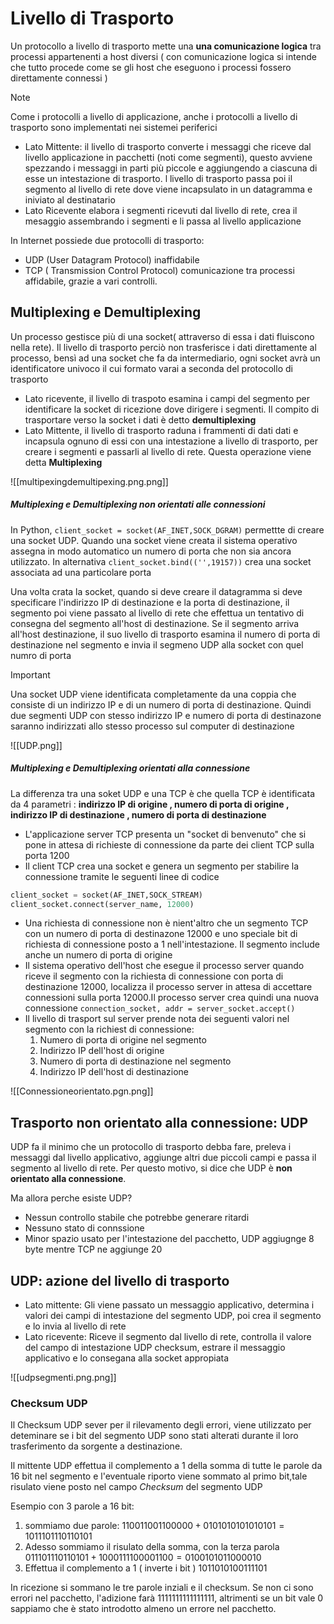 # Livello di Trasporto

Un protocollo a livello di trasporto mette una **una comunicazione logica** tra processi appartenenti a host diversi ( con comunicazione logica si intende che tutto procede come se gli host che eseguono i processi fossero direttamente connessi )

>[!note]
>Come i protocolli a livello di applicazione, anche i protocolli a livello di trasporto sono implementati  nei sistemei periferici

- Lato Mittente: il livello di trasporto converte i messaggi che riceve dal livello applicazione in pacchetti (noti come segmenti), questo avviene spezzando i messaggi in parti più piccole e aggiungendo a ciascuna di esse un intestazione di trasporto.
	l livello di trasporto passa poi il segmento al livello di rete dove viene incapsulato in un datagramma e iniviato al destinatario 
- Lato Ricevente elabora i segmenti ricevuti dal livello di rete, crea il mesaggio assembrando i segmenti e li passa al livello applicazione

In Internet possiede due protocolli di trasporto:
 - UDP (User Datagram Protocol) inaffidabile 
 - TCP ( Transmission Control Protocol) comunicazione tra processi affidabile, grazie a vari controlli.
 
## Multiplexing e Demultiplexing 
Un processo gestisce più di una socket( attraverso di essa i dati fluiscono nella rete).
Il livello di trasporto perciò non trasferisce i dati direttamente al processo, bensì ad una socket che fa da intermediario, ogni socket avrà un identificatore univoco il cui formato varai a seconda del protocollo di trasporto

- Lato ricevente, il livello di traspoto esamina i campi del segmento per identificare la socket di ricezione dove dirigere i segmenti.  Il compito di trasportare verso la socket i dati è detto **demultiplexing**
- Lato Mittente, il livello di trasporto raduna i frammenti di dati dati e incapsula ognuno di essi con una intestazione a livello di trasporto, per creare i segmenti e passarli al livello di rete. Questa operazione viene detta **Multiplexing**

![[multipexingdemultipexing.png.png]]

##### Multiplexing e Demultiplexing non orientati alle connessioni

In Python, `client_socket = socket(AF_INET,SOCK_DGRAM)` permettte di creare una socket UDP. Quando una socket viene creata il sistema operativo assegna in modo automatico un numero di porta che non sia ancora utilizzato. 
In alternativa `client_socket.bind(('',19157))` crea una socket associata ad una particolare porta

Una volta crata la socket, quando si deve creare il datagramma si deve specificare l'indirizzo IP di destinazione e la porta di destinazione, il segmento poi viene passato al livello di rete che effettua un tentativo di consegna del segmento all'host di destinazione. Se il segmento arriva all'host destinazione, il suo livello di trasporto esamina il numero di porta di destinazione nel segmento e invia il segmeno UDP alla socket con quel numro di porta 

>[!important]
>Una socket UDP viene identificata completamente da una coppia che consiste di un indirizzo IP e di un numero di porta di destinazione.
>Quindi due segmenti UDP con stesso indirizzo IP e numero di porta di destinazone saranno indirizzati allo stesso processo sul computer di destinazione 

![[UDP.png]]
##### Multiplexing e Demultiplexing orientati alla connessione 

La differenza tra una soket UDP e una TCP è che quella TCP è identificata da 4 parametri : **indirizzo IP di origine , numero di porta di origine , indirizzo IP di destinazione , numero di porta di destinazione**
- L'applicazione server TCP  presenta un "socket di benvenuto" che si pone in attesa di richieste di connessione da parte dei client TCP sulla porta 1200
- Il client TCP crea una socket e genera un segmento per stabilire la connessione tramite le seguenti linee di codice
``` python
client_socket = socket(AF_INET,SOCK_STREAM)
client_socket.connect(server_name, 12000)
```
- Una richiesta di connessione non è nient'altro che un segmento TCP con un numero di porta di destinazone 12000 e uno speciale bit di richiesta di connessione posto a 1 nell'intestazione. Il segmento include anche un numero di porta di origine
- Il sistema operativo dell'host che esegue il processo server quando riceve il segmento con la richiesta di connessione con porta di destinazione 12000, localizza il processo server in attesa di accettare connessioni sulla porta 12000.Il processo server crea quindi una nuova connessione `connection_socket, addr = server_socket.accept()`
- Il livello di trasport sul server prende nota dei seguenti valori nel segmento con la richiest di connessione:
	1. Numero di porta di origine nel segmento
	2. Indirizzo IP dell'host di origine
	3. Numero di porta di destinazione nel segmento
	4. Indirizzo IP dell'host di destinazione

![[Connessioneorientato.pgn.png]]

## Trasporto non orientato alla connessione: UDP
UDP fa il minimo che un protocollo di trasporto debba fare, preleva i messaggi dal livello applicativo, aggiunge altri due piccoli campi e passa il segmento al livello di rete.
Per questo motivo, si dice che UDP è **non orientato alla connessione**.

Ma allora perche esiste UDP?
- Nessun controllo stabile che potrebbe generare ritardi 
- Nessuno stato di connssione 
- Minor spazio usato per l'intestazione del pacchetto, UDP aggiugnge 8 byte mentre TCP ne aggiunge 20

## UDP: azione del livello di trasporto

- Lato mittente: Gli viene passato un messaggio applicativo, determina i valori dei campi di intestazione del segmento UDP, poi crea il segmento e lo invia al livello di rete 
- Lato ricevente: Riceve il segmento dal livello di rete, controlla il valore del campo di intestazione UDP checksum, estrare il messaggio applicativo e lo consegana alla socket appropiata 

![[udpsegmenti.png.png]]

### Checksum UDP
Il Checksum  UDP sever per il rilevamento degli errori, viene utilizzato per deteminare se i bit del segmento UDP sono stati alterati durante il loro trasferimento da sorgente a destinazione.

Il mittente UDP effettua il complemento a 1 della somma di tutte le parole da 16 bit nel segmento e l'eventuale riporto viene sommato al primo bit,tale risulato viene posto nel campo _Checksum_ del segmento UDP

Esempio con 3 parole a 16 bit:
1. sommiamo due parole:
	$110 0110 0110 0000 + 0101 0101 0101 0101 = 1011 1011 1011 0101$
2. Adesso sommiamo il risulato della somma, con la terza parola
	$011 1011 1011 0101 + 1000 1111 0000 1100 = 0100 1010 1100 0010$
3. Effettua il complemento a 1 ( inverte i bit ) 
	 $1011 0101 0011 1101$
	 
In ricezione si sommano le tre parole inziali e il checksum. Se non ci sono errori nel pacchetto, l'adizione farà $1111 1111 1111 1111$, altrimenti se un bit vale 0 sappiamo che è stato introdotto almeno un errore nel pacchetto.